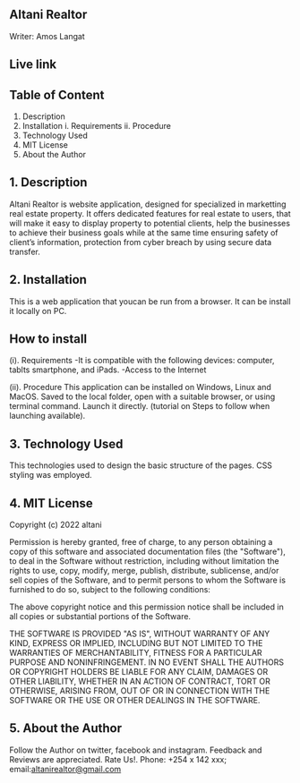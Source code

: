 ## Altani Realtor
Writer: Amos Langat

## Live link


## Table of Content
1. Description
2. Installation 
i. Requirements 
ii. Procedure
3. Technology Used
4. MIT License
5. About the Author
## 1. Description
Altani Realtor is website application, designed for specialized in marketting real estate property. It
offers dedicated features for real estate to users, that will make it easy to display property to potential clients, help the businesses to achieve their business goals while at the same time ensuring safety of client’s information, protection from cyber breach by using secure data transfer.
## 2. Installation
This is a web application that youcan be run from a browser. It can be install it locally on PC.
## How to install
(i). Requirements
-It is compatible with the following devices: computer, tablts smartphone, and iPads.
-Access to the Internet

(ii). Procedure
This application can be installed on Windows, Linux and MacOS. Saved to the local folder, open with a suitable browser, or using terminal command. Launch it directly. (tutorial on Steps to follow when launching available).

## 3. Technology Used
This technologies used to design the basic structure of the pages. CSS styling was employed.

## 4. MIT License

Copyright (c) 2022 altani

Permission is hereby granted, free of charge, to any person obtaining a copy
of this software and associated documentation files (the "Software"), to deal
in the Software without restriction, including without limitation the rights
to use, copy, modify, merge, publish, distribute, sublicense, and/or sell
copies of the Software, and to permit persons to whom the Software is
furnished to do so, subject to the following conditions:

The above copyright notice and this permission notice shall be included in all
copies or substantial portions of the Software.

THE SOFTWARE IS PROVIDED "AS IS", WITHOUT WARRANTY OF ANY KIND, EXPRESS OR
IMPLIED, INCLUDING BUT NOT LIMITED TO THE WARRANTIES OF MERCHANTABILITY,
FITNESS FOR A PARTICULAR PURPOSE AND NONINFRINGEMENT. IN NO EVENT SHALL THE
AUTHORS OR COPYRIGHT HOLDERS BE LIABLE FOR ANY CLAIM, DAMAGES OR OTHER
LIABILITY, WHETHER IN AN ACTION OF CONTRACT, TORT OR OTHERWISE, ARISING FROM,
OUT OF OR IN CONNECTION WITH THE SOFTWARE OR THE USE OR OTHER DEALINGS IN THE
SOFTWARE.

## 5. About the Author
Follow the Author on twitter, facebook and instagram. Feedback and Reviews are appreciated. Rate Us!. Phone: +254 x 142 xxx; email:altanirealtor@gmail.com
